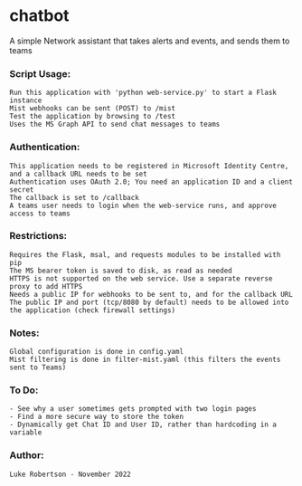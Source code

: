 # chatbot
A simple Network assistant that takes alerts and events, and sends them to teams


### Script Usage:
    Run this application with 'python web-service.py' to start a Flask instance
    Mist webhooks can be sent (POST) to /mist
    Test the application by browsing to /test
    Uses the MS Graph API to send chat messages to teams
    
### Authentication:
    This application needs to be registered in Microsoft Identity Centre, and a callback URL needs to be set
    Authentication uses OAuth 2.0; You need an application ID and a client secret
    The callback is set to /callback
    A teams user needs to login when the web-service runs, and approve access to teams

### Restrictions:
    Requires the Flask, msal, and requests modules to be installed with pip
    The MS bearer token is saved to disk, as read as needed
    HTTPS is not supported on the web service. Use a separate reverse proxy to add HTTPS
    Needs a public IP for webhooks to be sent to, and for the callback URL
    The public IP and port (tcp/8080 by default) needs to be allowed into the application (check firewall settings)

### Notes:
    Global configuration is done in config.yaml
    Mist filtering is done in filter-mist.yaml (this filters the events sent to Teams)

### To Do:
    - See why a user sometimes gets prompted with two login pages
    - Find a more secure way to store the token
    - Dynamically get Chat ID and User ID, rather than hardcoding in a variable

### Author:
    Luke Robertson - November 2022




